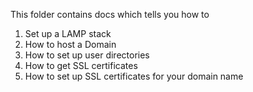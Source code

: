 This folder contains docs which tells you how to 
1) Set up a LAMP stack
2) How to host a Domain
3) How to set up user directories
4) How to get SSL certificates
5) How to set up SSL certificates for your domain name
